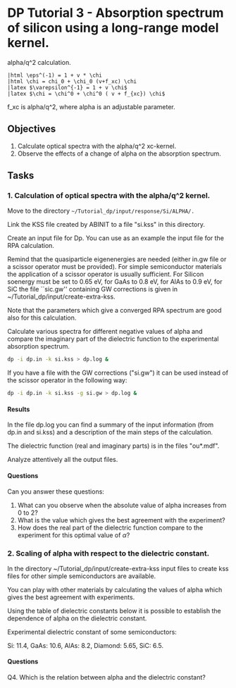 DP Tutorial 3 - Absorption spectrum of silicon using a long-range model kernel.
=================================================================================

alpha/q^2 calculation.

``` 
|html \eps^(-1) = 1 + v * \chi
|html \chi = chi_0 + \chi_0 (v+f_xc) \chi
|latex $\varepsilon^{-1} = 1 + v \chi$
|latex $\chi = \chi^0 + \chi^0 ( v + f_{xc}) \chi$
```

f_xc is alpha/q^2, where alpha is an adjustable parameter.
 
Objectives
----------------------

1. Calculate optical spectra with the alpha/q^2 xc-kernel.
2. Observe the effects of a change of alpha on the absorption spectrum.

Tasks
-------------

### 1. Calculation of optical spectra with the alpha/q^2 kernel.

Move to the directory `~/Tutorial_dp/input/response/Si/ALPHA/.`

Link the KSS file created by ABINIT to a file "si.kss" in this directory.

Create an input file for Dp. You can use as an example the input file for the RPA calculation. 

Remind that the quasiparticle eigenenergies are needed (either in.gw file or a scissor operator must be provided). For simple semiconductor materials the application of a scissor operator is usually sufficient. For Silicon soenergy must be set to 0.65 eV, for GaAs to 0.8 eV, for AlAs to 0.9 eV, for SiC the file ``sic.gw'' containing GW corrections is given in ~/Tutorial_dp/input/create-extra-kss.  

Note that the parameters which give a converged RPA spectrum are good also for this calculation. 
 
Calculate various spectra for different negative values of alpha and compare the imaginary part of the dielectric function to the experimental absorption spectrum.

```bash
dp -i dp.in -k si.kss > dp.log &
```

If you have a file with the GW corrections ("si.gw") it can be used instead of the scissor operator in the following way:

```bash
dp -i dp.in -k si.kss -g si.gw > dp.log &
```

#### Results
 
In the file dp.log you can find a summary of the input information (from dp.in and si.kss) and a description of the main steps of the calculation. 

The dielectric function (real and imaginary parts) is in the files "ou*.mdf".

Analyze attentively all the output files.
 
#### Questions
 
Can you answer these questions:

1. What can you observe when the absolute value of alpha increases from 0 to 2?
2. What is the value which gives the best agreement with the experiment?
3. How does the real part of the dielectric function compare to the experiment for this optimal value of $\alpha$?
 
 
### 2. Scaling of alpha with respect to the dielectric constant.
 
In the directory ~/Tutorial_dp/input/create-extra-kss input files to create kss files for other simple semiconductors are available.

You can play with other materials by calculating the values of alpha which gives the best agreement with experiments.
 
Using the table of dielectric constants below it is possible to establish the dependence of alpha on the dielectric constant.

Experimental dielectric constant of some semiconductors:

Si: 11.4,  GaAs: 10.6, AlAs: 8.2, Diamond: 5.65, SiC: 6.5.

#### Questions

 Q4. Which is the relation between alpha and the dielectric constant? 
